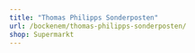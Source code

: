 ```yaml
---
title: "Thomas Philipps Sonderposten"
url: /bockenem/thomas-philipps-sonderposten/
shop: Supermarkt
---
```

